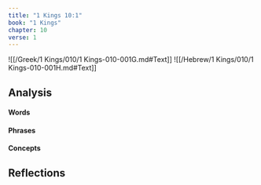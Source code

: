 ```yaml
---
title: "1 Kings 10:1"
book: "1 Kings"
chapter: 10
verse: 1
---
```

![[/Greek/1 Kings/010/1 Kings-010-001G.md#Text]]
![[/Hebrew/1 Kings/010/1 Kings-010-001H.md#Text]]

## Analysis

#### Words

#### Phrases

#### Concepts

## Reflections
